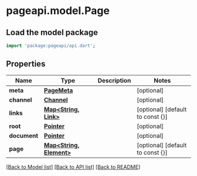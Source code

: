 # pageapi.model.Page

## Load the model package
```dart
import 'package:pageapi/api.dart';
```

## Properties
Name | Type | Description | Notes
------------ | ------------- | ------------- | -------------
**meta** | [**PageMeta**](PageMeta.md) |  | [optional] 
**channel** | [**Channel**](Channel.md) |  | [optional] 
**links** | [**Map<String, Link>**](Link.md) |  | [optional] [default to const {}]
**root** | [**Pointer**](Pointer.md) |  | [optional] 
**document** | [**Pointer**](Pointer.md) |  | [optional] 
**page** | [**Map<String, Element>**](Element.md) |  | [optional] [default to const {}]

[[Back to Model list]](../README.md#documentation-for-models) [[Back to API list]](../README.md#documentation-for-api-endpoints) [[Back to README]](../README.md)


